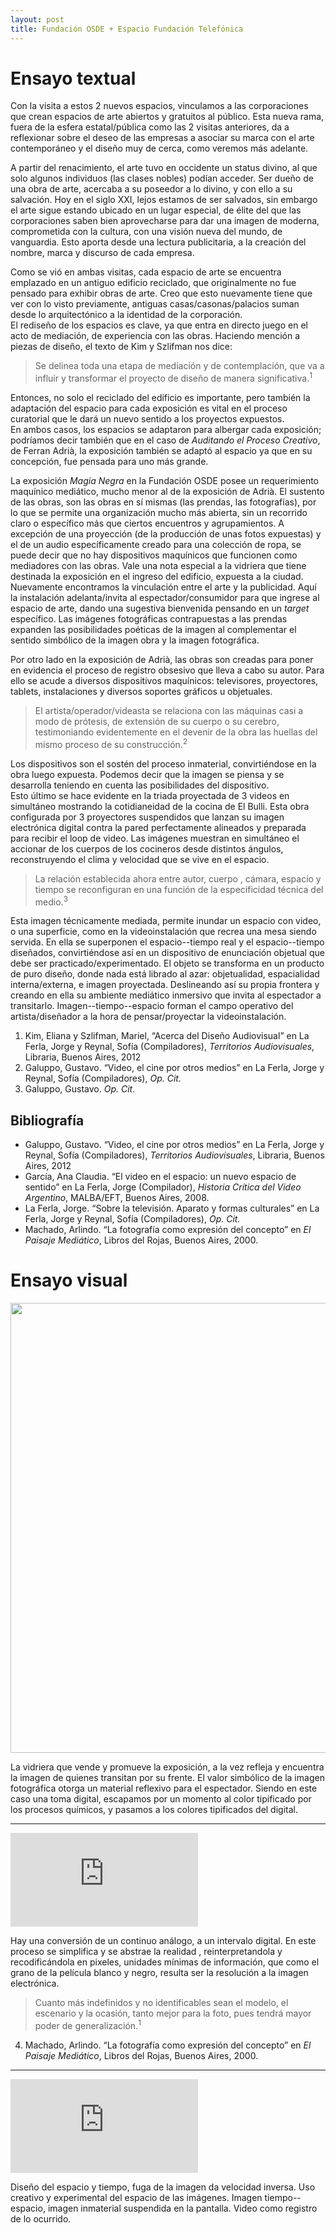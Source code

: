 ```yaml
---
layout: post
title: Fundación OSDE + Espacio Fundación Telefónica
---
```


# Ensayo textual
Con la visita a estos 2 nuevos espacios, vinculamos a las corporaciones que crean espacios de arte abiertos y gratuitos al público. Esta nueva rama, fuera de la esfera estatal/pública como las 2 visitas anteriores, da a reflexionar sobre el deseo de las empresas a asociar su marca con el arte contemporáneo y el diseño muy de cerca, como veremos más adelante.

A partir del renacimiento, el arte tuvo en occidente un status divino, al que solo algunos individuos (las clases nobles) podían acceder. Ser dueño de una obra de arte, acercaba a su poseedor a lo divino, y con ello a su salvación. Hoy en el siglo XXI, lejos estamos de ser salvados, sin embargo el arte sigue estando ubicado en un lugar especial, de élite del que las corporaciones saben bien aprovecharse para dar una imagen de moderna, comprometida con la cultura, con una visión nueva del mundo, de vanguardia. Esto aporta desde una lectura publicitaria, a la creación del nombre, marca y discurso de cada empresa.

Como se vió en ambas visitas, cada espacio de arte se encuentra emplazado en un antiguo edificio reciclado, que originalmente no fue pensado para exhibir obras de arte. Creo que esto nuevamente tiene que ver con lo visto previamente, antiguas casas/casonas/palacios suman desde lo arquitectónico a la identidad de la corporación.  
El rediseño de los espacios es clave, ya que entra en directo juego en el acto de mediación, de experiencia con las obras. Haciendo mención a piezas de diseño, el texto de Kim y Szlifman nos dice:

> Se delinea toda una etapa de mediación y de contemplación, que va a influir y transformar el proyecto de diseño de manera significativa.<sup>1</sup>

Entonces, no solo el reciclado del edificio es importante, pero también la adaptación del espacio para cada exposición es vital en el proceso curatorial que le dará un nuevo sentido a los proyectos expuestos.  
En ambos casos, los espacios se adaptaron para albergar cada exposición; podríamos decir también que en el caso de *Auditando el Proceso Creativo*, de Ferran Adrià, la exposición también se adaptó al espacio ya que en su concepción, fue pensada para uno más grande.

La exposición *Magia Negra* en la Fundación OSDE posee un requerimiento maquínico mediático, mucho menor al de la exposición de Adrià. El sustento de las obras, son las obras en sí mismas (las prendas, las fotografías), por lo que se permite una organización mucho más abierta, sin un recorrido claro o específico más que ciertos encuentros y agrupamientos. A excepción de una proyección (de la producción de unas fotos expuestas) y el de un audio específicamente creado para una colección de ropa, se puede decir que no hay dispositivos maquínicos que funcionen como mediadores con las obras. Vale una nota especial a la vidriera que tiene destinada la exposición en el ingreso del edificio, expuesta a la ciudad. Nuevamente encontramos la vinculación entre el arte y la publicidad. Aquí la instalación adelanta/invita al espectador/consumidor para que ingrese al espacio de arte, dando una sugestiva bienvenida pensando en un *target* específico.
Las imágenes fotográficas contrapuestas a las prendas expanden las posibilidades poéticas de la imagen al complementar el sentido simbólico de la imagen obra y la imagen fotográfica.

Por otro lado en la exposición de Adrià, las obras son creadas para poner en evidencia el proceso de registro obsesivo que lleva a cabo su autor. Para ello se acude a diversos dispositivos maquínicos: televisores, proyectores, tablets, instalaciones y diversos soportes gráficos u objetuales.

> El artista/operador/videasta se relaciona con las máquinas casi a modo de prótesis, de extensión de su cuerpo o su cerebro, testimoniando evidentemente en el devenir de la obra las huellas del mismo proceso de su construcción.<sup>2</sup>

Los dispositivos son el sostén del proceso inmaterial, convirtiéndose en la obra luego expuesta. Podemos decir que la imagen se piensa y se desarrolla teniendo en cuenta las posibilidades del dispositivo.  
Esto último se hace evidente en la triada proyectada de 3 videos en simultáneo mostrando la cotidianeidad de la cocina de El Bulli. Esta obra configurada por 3 proyectores suspendidos que lanzan su imagen electrónica digital contra la pared perfectamente alineados y preparada para recibir el loop de video. Las imágenes muestran en simultáneo el accionar de los cuerpos de los cocineros desde distintos ángulos, reconstruyendo el clima y velocidad que se vive en el espacio.

> La relación establecida ahora entre autor, cuerpo , cámara, espacio y tiempo se reconfiguran en una función de la especificidad técnica del medio.<sup>3</sup>

Esta imagen técnicamente mediada, permite inundar un espacio con video, o una superficie, como en la videoinstalación que recrea una mesa siendo servida. En ella se superponen el espacio--tiempo real y el espacio--tiempo diseñados, convirtiéndose así en un dispositivo de enunciación objetual que debe ser practicado/experimentado. El objeto se transforma en un producto de puro diseño, donde nada está librado al azar: objetualidad, espacialidad interna/externa, e imagen proyectada. Deslineando así su propia frontera y creando en ella su ambiente mediático inmersivo que invita al espectador a transitarlo. Imagen--tiempo--espacio forman el campo operativo del artista/diseñador a la hora de pensar/proyectar la videoinstalación.

1.  Kim, Eliana y Szlifman, Mariel, “Acerca del Diseño Audiovisual” en La Ferla, Jorge y Reynal, Sofía (Compiladores), *Territorios Audiovisuales*, Libraria, Buenos Aires, 2012
2. Galuppo, Gustavo. “Video, el cine por otros medios” en La Ferla, Jorge y Reynal, Sofía (Compiladores), *Op. Cit.*
3. Galuppo, Gustavo. *Op. Cit.*


## Bibliografía  

- Galuppo, Gustavo. “Video, el cine por otros medios” en La Ferla, Jorge y Reynal, Sofía (Compiladores), *Territorios Audiovisuales*, Libraria, Buenos Aires, 2012  
- García, Ana Claudia. “El video en el espacio: un nuevo espacio de sentido” en La Ferla, Jorge (Compilador), *Historia Crítica del Video Argentino*, MALBA/EFT, Buenos Aires, 2008.  
- La Ferla, Jorge. “Sobre la televisión. Aparato y formas culturales” en La Ferla, Jorge y Reynal, Sofía (Compiladores), *Op. Cit.*  
- Machado, Arlindo. “La fotografía como expresión del concepto” en *El Paisaje Mediático*, Libros del Rojas, Buenos Aires, 2000.  


# Ensayo visual

<img src="{{ site.baseurl }}/img/2.a-IMG_20160413_141106.jpg" width="720">

La vidriera que vende y promueve la exposición, a la vez refleja y encuentra la imagen de quienes transitan por su frente. El valor simbólico de la imagen fotográfica otorga un material reflexivo para el espectador. Siendo en este caso una toma digital, escapamos por un momento al color tipificado por los procesos químicos, y pasamos a los colores tipificados del digital.

---

<div class='embed-container'><iframe src='https://www.youtube.com/embed/uYnYhUur-kQ' frameborder='0' allowfullscreen></iframe></div>

Hay una conversión de un continuo análogo, a un intervalo digital. En este proceso se simplifica y se abstrae la realidad , reinterpretandola y recodificándola en pixeles, unidades mínimas de información, que como el grano de la película blanco y negro, resulta ser la resolución a la imagen electrónica.

> Cuanto más indefinidos y no identificables sean el modelo, el escenario y la ocasión, tanto mejor para la foto, pues tendrá mayor poder de generalización.<sup>1</sup>

4. Machado, Arlindo. “La fotografía como expresión del concepto” en *El Paisaje Mediático*, Libros del Rojas, Buenos Aires, 2000.

---

<div class='embed-container'><iframe src='https://www.youtube.com/embed/GCU40XJps6I' frameborder='0' allowfullscreen></iframe></div>

Diseño del espacio y tiempo, fuga de la imagen da velocidad inversa. Uso creativo y experimental del espacio de las imágenes. Imagen tiempo--espacio, imagen inmaterial suspendida en la pantalla. Video como registro de lo ocurrido.
